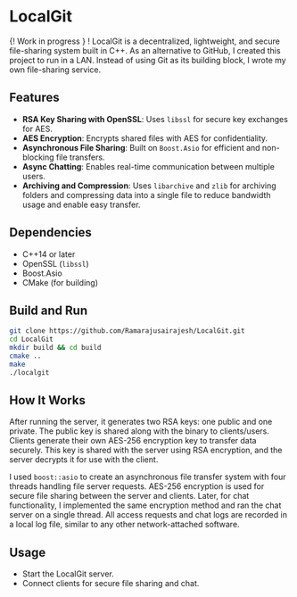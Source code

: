 # LocalGit
{! Work in progress } !
LocalGit is a decentralized, lightweight, and secure file-sharing system built in C++. As an alternative to GitHub, I created this project to run in a LAN. Instead of using Git as its building block, I wrote my own file-sharing service.

## Features
- **RSA Key Sharing with OpenSSL**: Uses `libssl` for secure key exchanges for AES.
- **AES Encryption**: Encrypts shared files with AES for confidentiality.
- **Asynchronous File Sharing**: Built on `Boost.Asio` for efficient and non-blocking file transfers.
- **Async Chatting**: Enables real-time communication between multiple users.
- **Archiving and Compression**: Uses `libarchive` and `zlib` for archiving folders and compressing data into a single file to reduce bandwidth usage and enable easy transfer.

## Dependencies
- C++14 or later
- OpenSSL (`libssl`)
- Boost.Asio
- CMake (for building)

## Build and Run
```sh
git clone https://github.com/Ramarajusairajesh/LocalGit.git
cd LocalGit
mkdir build && cd build
cmake ..
make
./localgit
```

## How It Works
After running the server, it generates two RSA keys: one public and one private. The public key is shared along with the binary to clients/users. Clients generate their own AES-256 encryption key to transfer data securely. This key is shared with the server using RSA encryption, and the server decrypts it for use with the client.

I used `boost::asio` to create an asynchronous file transfer system with four threads handling file server requests. AES-256 encryption is used for secure file sharing between the server and clients. Later, for chat functionality, I implemented the same encryption method and ran the chat server on a single thread. All access requests and chat logs are recorded in a local log file, similar to any other network-attached software.

## Usage
- Start the LocalGit server.
- Connect clients for secure file sharing and chat.

